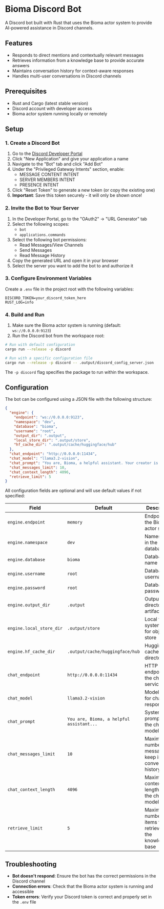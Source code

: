 # Bioma Discord Bot

A Discord bot built with Rust that uses the Bioma actor system to provide AI-powered assistance in Discord channels.

## Features

- Responds to direct mentions and contextually relevant messages
- Retrieves information from a knowledge base to provide accurate answers
- Maintains conversation history for context-aware responses
- Handles multi-user conversations in Discord channels

## Prerequisites

- Rust and Cargo (latest stable version)
- Discord account with developer access
- Bioma actor system running locally or remotely

## Setup

### 1. Create a Discord Bot

1. Go to the [Discord Developer Portal](https://discord.com/developers/applications)
2. Click "New Application" and give your application a name
3. Navigate to the "Bot" tab and click "Add Bot"
4. Under the "Privileged Gateway Intents" section, enable:
   - MESSAGE CONTENT INTENT
   - SERVER MEMBERS INTENT
   - PRESENCE INTENT
5. Click "Reset Token" to generate a new token (or copy the existing one)
6. **Important**: Save this token securely - it will only be shown once!

### 2. Invite the Bot to Your Server

1. In the Developer Portal, go to the "OAuth2" → "URL Generator" tab
2. Select the following scopes:
   - `bot`
   - `applications.commands`
3. Select the following bot permissions:
   - Read Messages/View Channels
   - Send Messages
   - Read Message History
4. Copy the generated URL and open it in your browser
5. Select the server you want to add the bot to and authorize it

### 3. Configure Environment Variables

Create a `.env` file in the project root with the following variables:

```
DISCORD_TOKEN=your_discord_token_here
RUST_LOG=info
```

### 4. Build and Run

1. Make sure the Bioma actor system is running (default: `ws://0.0.0.0:9123`)
2. Run the Discord bot from the workspace root:

```bash
# Run with default configuration
cargo run --release -p discord

# Run with a specific configuration file
cargo run --release -p discord -- .output/discord_config_server.json
```

The `-p discord` flag specifies the package to run within the workspace.

## Configuration

The bot can be configured using a JSON file with the following structure:

```json
{
  "engine": {
    "endpoint": "ws://0.0.0.0:9123",
    "namespace": "dev",
    "database": "bioma",
    "username": "root",
    "output_dir": ".output",
    "local_store_dir": ".output/store",
    "hf_cache_dir": ".output/cache/huggingface/hub"
  },
  "chat_endpoint": "http://0.0.0.0:11434",
  "chat_model": "llama3.2-vision",
  "chat_prompt": "You are, Bioma, a helpful assistant. Your creator is Vertex Studio, a games and simulation company. Format your response in markdown. Use the following context to answer the user's query:\n\n",
  "chat_messages_limit": 10,
  "chat_context_length": 4096,
  "retrieve_limit": 5
}
```

All configuration fields are optional and will use default values if not specified:

| Field                    | Default                                  | Description                                                 |
| ------------------------ | ---------------------------------------- | ----------------------------------------------------------- |
| `engine.endpoint`        | `memory`                                 | Endpoint for the Bioma actor system                         |
| `engine.namespace`       | `dev`                                    | Namespace in the database                                   |
| `engine.database`        | `bioma`                                  | Database name                                               |
| `engine.username`        | `root`                                   | Database username                                           |
| `engine.password`        | `root`                                   | Database password                                           |
| `engine.output_dir`      | `.output`                                | Output directory for artifacts                              |
| `engine.local_store_dir` | `.output/store`                          | Local file system path for object store                     |
| `engine.hf_cache_dir`    | `.output/cache/huggingface/hub`          | HuggingFace cache directory                                 |
| `chat_endpoint`          | `http://0.0.0.0:11434`                   | HTTP endpoint for the chat service                          |
| `chat_model`             | `llama3.2-vision`                        | Model to use for chat responses                             |
| `chat_prompt`            | `You are, Bioma, a helpful assistant...` | System prompt for the chat model                            |
| `chat_messages_limit`    | `10`                                     | Maximum number of messages to keep in conversation history  |
| `chat_context_length`    | `4096`                                   | Maximum context length for the chat model                   |
| `retrieve_limit`         | `5`                                      | Maximum number of items to retrieve from the knowledge base |

## Troubleshooting

- **Bot doesn't respond**: Ensure the bot has the correct permissions in the Discord channel
- **Connection errors**: Check that the Bioma actor system is running and accessible
- **Token errors**: Verify your Discord token is correct and properly set in the `.env` file
